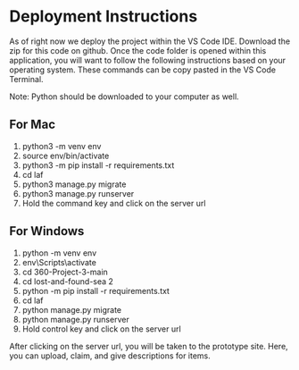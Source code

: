 # Deployment Instructions
As of right now we deploy the project within the VS Code IDE. Download the zip for this code on github. Once the code folder is opened within this application, you will want to
follow the following instructions based on your operating system. These commands can be copy pasted in the VS Code Terminal.

Note: Python should be downloaded to your computer as well.
## For Mac
1. python3 -m venv env
2. source env/bin/activate
3. python3 -m pip install -r requirements.txt
4. cd laf
5. python3 manage.py migrate
6. python3 manage.py runserver
7. Hold the command key and click on the server url

## For Windows
1. python -m venv env
2. env\Scripts\activate
3. cd 360-Project-3-main
4. cd lost-and-found-sea 2
5. python -m pip install -r requirements.txt
6. cd laf
7. python manage.py migrate
8. python manage.py runserver
9. Hold control key and click on the server url

After clicking on the server url, you will be taken to the prototype site. Here, you can upload, claim, and give descriptions for items.
